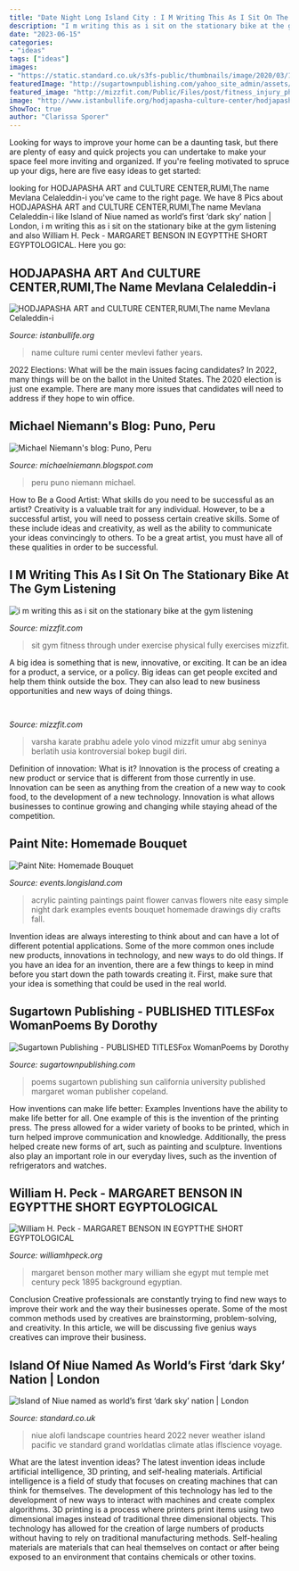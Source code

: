 ```yaml
---
title: "Date Night Long Island City : I M Writing This As I Sit On The Stationary Bike At The Gym Listening"
description: "I m writing this as i sit on the stationary bike at the gym listening"
date: "2023-06-15"
categories:
- "ideas"
tags: ["ideas"]
images:
- "https://static.standard.co.uk/s3fs-public/thumbnails/image/2020/03/10/11/niue-shutterstock.jpg"
featuredImage: "http://sugartownpublishing.com/yahoo_site_admin/assets/images/Sun_on_the_Rind_Cover_Marketing_300.149153919_std.jpg"
featured_image: "http://mizzfit.com/Public/Files/post/fitness_injury_physical_therapy_healing_restorative_exercise_musique_mizzfit_8b79f782af.jpg"
image: "http://www.istanbullife.org/hodjapasha-culture-center/hodjapasha-dervish-show5-small.jpg"
ShowToc: true
author: "Clarissa Sporer"
---
```



Looking for ways to improve your home can be a daunting task, but there are plenty of easy and quick projects you can undertake to make your space feel more inviting and organized. If you're feeling motivated to spruce up your digs, here are five easy ideas to get started: 

	

		
looking for HODJAPASHA ART and CULTURE CENTER,RUMI,The name Mevlana Celaleddin-i you've came to the right page. We have 8 Pics about HODJAPASHA ART and CULTURE CENTER,RUMI,The name Mevlana Celaleddin-i like Island of Niue named as world’s first ‘dark sky’ nation | London, i m writing this as i sit on the stationary bike at the gym listening and also William H. Peck - MARGARET BENSON IN EGYPTTHE SHORT EGYPTOLOGICAL. Here you go:
		
    
## HODJAPASHA ART And CULTURE CENTER,RUMI,The Name Mevlana Celaleddin-i

<img loading=lazy src="http://www.istanbullife.org/hodjapasha-culture-center/hodjapasha-dervish-show5-small.jpg" onerror="this.onerror=null;this.src='https://tse1.mm.bing.net/th?id=OIP.cCmWC8-Sw_OqaBG1V3oXNwAAAA&amp;pid=15.1';" alt="HODJAPASHA ART and CULTURE CENTER,RUMI,The name Mevlana Celaleddin-i">

_Source: istanbullife.org_

>name culture rumi center mevlevi father years. 

	

2022 Elections: What will be the main issues facing candidates?
In 2022, many things will be on the ballot in the United States. The 2020 election is just one example. There are many more issues that candidates will need to address if they hope to win office.

    
## Michael Niemann&#039;s Blog: Puno, Peru

<img loading=lazy src="http://1.bp.blogspot.com/-qjJLkBfCjlg/TywPlHWdJgI/AAAAAAAAARk/PT8gTUttOyE/s1600/P1040439.jpg" onerror="this.onerror=null;this.src='https://tse2.mm.bing.net/th?id=OIP.j832TXc9hSbvhEi_fWMT3AHaJ4&amp;pid=15.1';" alt="Michael Niemann&#039;s blog: Puno, Peru">

_Source: michaelniemann.blogspot.com_

>peru puno niemann michael. 

	

How to Be a Good Artist: What skills do you need to be successful as an artist?
Creativity is a valuable trait for any individual. However, to be a successful artist, you will need to possess certain creative skills. Some of these include ideas and creativity, as well as the ability to communicate your ideas convincingly to others. To be a great artist, you must have all of these qualities in order to be successful.

    
## I M Writing This As I Sit On The Stationary Bike At The Gym Listening

<img loading=lazy src="http://mizzfit.com/Public/Files/post/fitness_injury_physical_therapy_healing_restorative_exercise_musique_mizzfit_8b79f782af.jpg" onerror="this.onerror=null;this.src='https://tse1.mm.bing.net/th?id=OIP.K3Bu6ZmSN93aA27AotSeDAHaHa&amp;pid=15.1';" alt="i m writing this as i sit on the stationary bike at the gym listening">

_Source: mizzfit.com_

>sit gym fitness through under exercise physical fully exercises mizzfit. 

	

A big idea is something that is new, innovative, or exciting. It can be an idea for a product, a service, or a policy. Big ideas can get people excited and help them think outside the box. They can also lead to new business opportunities and new ways of doing things.

    
## 

<img loading=lazy src="http://mizzfit.com/Public/Files/post/varsha_1493939c_f29c88d0fb.jpg" onerror="this.onerror=null;this.src='https://tse3.mm.bing.net/th?id=OIP.pMVrbBgEOcXpiP-h88q4SwAAAA&amp;pid=15.1';" alt="">

_Source: mizzfit.com_

>varsha karate prabhu adele yolo vinod mizzfit umur abg seninya berlatih usia kontroversial bokep bugil diri. 

	

Definition of innovation: What is it?
Innovation is the process of creating a new product or service that is different from those currently in use. Innovation can be seen as anything from the creation of a new way to cook food, to the development of a new technology. Innovation is what allows businesses to continue growing and changing while staying ahead of the competition.

    
## Paint Nite: Homemade Bouquet

<img loading=lazy src="https://www.longisland.com/site_media/images/event/photo_gallery/4065328_1_l.jpg" onerror="this.onerror=null;this.src='https://tse4.mm.bing.net/th?id=OIP.GjcYk2xevRcPtr-YiUnUrQHaF-&amp;pid=15.1';" alt="Paint Nite: Homemade Bouquet">

_Source: events.longisland.com_

>acrylic painting paintings paint flower canvas flowers nite easy simple night dark examples events bouquet homemade drawings diy crafts fall. 

	

Invention ideas are always interesting to think about and can have a lot of different potential applications. Some of the more common ones include new products, innovations in technology, and new ways to do old things. If you have an idea for an invention, there are a few things to keep in mind before you start down the path towards creating it. First, make sure that your idea is something that could be used in the real world.

    
## Sugartown Publishing - PUBLISHED TITLESFox WomanPoems By Dorothy

<img loading=lazy src="http://sugartownpublishing.com/yahoo_site_admin/assets/images/Sun_on_the_Rind_Cover_Marketing_300.149153919_std.jpg" onerror="this.onerror=null;this.src='https://tse4.mm.bing.net/th?id=OIP.BZeFfOSK70P4NpeERtKLLAHaLG&amp;pid=15.1';" alt="Sugartown Publishing - PUBLISHED TITLESFox WomanPoems by Dorothy">

_Source: sugartownpublishing.com_

>poems sugartown publishing sun california university published margaret woman publisher copeland. 

	

How inventions can make life better: Examples
Inventions have the ability to make life better for all. One example of this is the invention of the printing press. The press allowed for a wider variety of books to be printed, which in turn helped improve communication and knowledge. Additionally, the press helped create new forms of art, such as painting and sculpture. Inventions also play an important role in our everyday lives, such as the invention of refrigerators and watches.

    
## William H. Peck - MARGARET BENSON IN EGYPTTHE SHORT EGYPTOLOGICAL

<img loading=lazy src="http://williamhpeck.org/yahoo_site_admin/assets/images/bensonandmother.302113236_std.jpg" onerror="this.onerror=null;this.src='https://tse4.mm.bing.net/th?id=OIP.3l16bNvnFtDiqS7doJtLZgAAAA&amp;pid=15.1';" alt="William H. Peck - MARGARET BENSON IN EGYPTTHE SHORT EGYPTOLOGICAL">

_Source: williamhpeck.org_

>margaret benson mother mary william she egypt mut temple met century peck 1895 background egyptian. 

	

Conclusion
Creative professionals are constantly trying to find new ways to improve their work and the way their businesses operate. Some of the most common methods used by creatives are brainstorming, problem-solving, and creativity. In this article, we will be discussing five genius ways creatives can improve their business.

    
## Island Of Niue Named As World’s First ‘dark Sky’ Nation | London

<img loading=lazy src="https://static.standard.co.uk/s3fs-public/thumbnails/image/2020/03/10/11/niue-shutterstock.jpg" onerror="this.onerror=null;this.src='https://tse2.mm.bing.net/th?id=OIP.KFl1Ct2xwxS-h5sy_k1MiwHaE8&amp;pid=15.1';" alt="Island of Niue named as world’s first ‘dark sky’ nation | London">

_Source: standard.co.uk_

>niue alofi landscape countries heard 2022 never weather island pacific ve standard grand worldatlas climate atlas iflscience voyage. 

	

What are the latest invention ideas?
The latest invention ideas include artificial intelligence, 3D printing, and self-healing materials. Artificial intelligence is a field of study that focuses on creating machines that can think for themselves. The development of this technology has led to the development of new ways to interact with machines and create complex algorithms. 3D printing is a process where printers print items using two dimensional images instead of traditional three dimensional objects. This technology has allowed for the creation of large numbers of products without having to rely on traditional manufacturing methods. Self-healing materials are materials that can heal themselves on contact or after being exposed to an environment that contains chemicals or other toxins.

